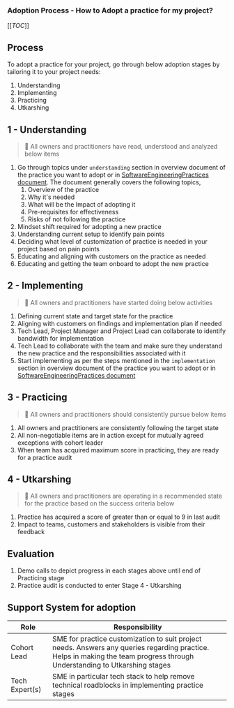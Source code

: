 ### Adoption Process - How to Adopt a practice for my project?

[[_TOC_]]

## Process

To adopt a practice for your project, go through below adoption stages by
tailoring it to your project needs:

1. Understanding
2. Implementing
3. Practicing
4. Utkarshing

## 1 - Understanding

> :checkered_flag: All owners and practitioners have read, understood and
> analyzed below items

1. Go through topics under `understanding` section in overview document of the
   practice you want to adopt or in
   [SoftwareEngineeringPractices document](./SoftwareEngineeringPractices.md).
   The document generally covers the following topics,
   1. Overview of the practice
   2. Why it's needed
   3. What will be the Impact of adopting it
   4. Pre-requisites for effectiveness
   5. Risks of not following the practice
2. Mindset shift required for adopting a new practice
3. Understanding current setup to identify pain points
4. Deciding what level of customization of practice is needed in your project
   based on pain points
5. Educating and aligning with customers on the practice as needed
6. Educating and getting the team onboard to adopt the new practice

## 2 - Implementing

> :checkered_flag: All owners and practitioners have started doing below
> activities

1. Defining current state and target state for the practice
2. Aligning with customers on findings and implementation plan if needed
3. Tech Lead, Project Manager and Project Lead can collaborate to identify
   bandwidth for implementation
4. Tech Lead to collaborate with the team and make sure they understand the new
   practice and the responsibilities associated with it
5. Start implementing as per the steps mentioned in the `implementation` section
   in overview document of the practice you want to adopt or in
   [SoftwareEngineeringPractices document](./SoftwareEngineeringPractices.md)

## 3 - Practicing

> :checkered_flag: All owners and practitioners should consistently pursue below
> items

1. All owners and practitioners are consistently following the target state
2. All non-negotiable items are in action except for mutually agreed exceptions
   with cohort leader
3. When team has acquired maximum score in practicing, they are ready for a
   practice audit

## 4 - Utkarshing

> :checkered_flag: All owners and practitioners are operating in a recommended
> state for the practice based on the success criteria below

1. Practice has acquired a score of greater than or equal to 9 in last audit
2. Impact to teams, customers and stakeholders is visible from their feedback

## Evaluation

1. Demo calls to depict progress in each stages above until end of Practicing
   stage
2. Practice audit is conducted to enter Stage 4 - Utkarshing

## Support System for adoption

| Role           | Responsibility                                                                                                                                                             |
| -------------- | -------------------------------------------------------------------------------------------------------------------------------------------------------------------------- |
| Cohort Lead    | SME for practice customization to suit project needs. Answers any queries regarding practice. Helps in making the team progress through Understanding to Utkarshing stages |
| Tech Expert(s) | SME in particular tech stack to help remove technical roadblocks in implementing practice stages                                                                           |

